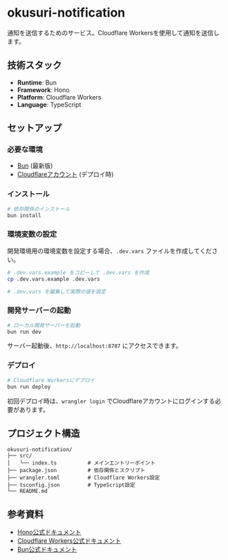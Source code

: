 # okusuri-notification

通知を送信するためのサービス。Cloudflare Workersを使用して通知を送信します。

## 技術スタック

- **Runtime**: Bun
- **Framework**: Hono
- **Platform**: Cloudflare Workers
- **Language**: TypeScript

## セットアップ

### 必要な環境

- [Bun](https://bun.sh/) (最新版)
- [Cloudflareアカウント](https://dash.cloudflare.com/) (デプロイ時)

### インストール

```bash
# 依存関係のインストール
bun install
```

### 環境変数の設定

開発環境用の環境変数を設定する場合、`.dev.vars` ファイルを作成してください。

```bash
# .dev.vars.example をコピーして .dev.vars を作成
cp .dev.vars.example .dev.vars

# .dev.vars を編集して実際の値を設定
```

### 開発サーバーの起動

```bash
# ローカル開発サーバーを起動
bun run dev
```

サーバー起動後、`http://localhost:8787` にアクセスできます。

### デプロイ

```bash
# Cloudflare Workersにデプロイ
bun run deploy
```

初回デプロイ時は、`wrangler login` でCloudflareアカウントにログインする必要があります。

## プロジェクト構造

```
okusuri-notification/
├── src/
│   └── index.ts          # メインエントリーポイント
├── package.json          # 依存関係とスクリプト
├── wrangler.toml         # Cloudflare Workers設定
├── tsconfig.json         # TypeScript設定
└── README.md
```

## 参考資料

- [Hono公式ドキュメント](https://hono.dev/)
- [Cloudflare Workers公式ドキュメント](https://developers.cloudflare.com/workers/)
- [Bun公式ドキュメント](https://bun.sh/docs)